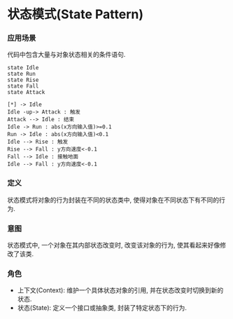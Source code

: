 # 状态模式(State Pattern)

### 应用场景
代码中包含大量与对象状态相关的条件语句.

```plantuml
state Idle
state Run
state Rise
state Fall
state Attack

[*] -> Idle
Idle -up-> Attack : 触发
Attack --> Idle : 结束
Idle -> Run : abs(x方向输入值)>=0.1
Run -> Idle : abs(x方向输入值)<0.1
Idle --> Rise : 触发
Rise --> Fall : y方向速度<-0.1
Fall --> Idle : 接触地面
Idle --> Fall : y方向速度<-0.1
```



### 定义
状态模式将对象的行为封装在不同的状态类中, 使得对象在不同状态下有不同的行为. 

### 意图
状态模式中, 一个对象在其内部状态改变时, 改变该对象的行为, 使其看起来好像修改了该类. 


### 角色
 * 上下文(Context): 维护一个具体状态对象的引用, 并在状态改变时切换到新的状态.
 * 状态(State): 定义一个接口或抽象类, 封装了特定状态下的行为.


